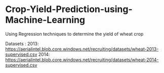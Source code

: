 # Crop-Yield-Prediction-using-Machine-Learning
Using Regression techniques to determine the yield of wheat crop


Datasets :
2013: https://aerialintel.blob.core.windows.net/recruiting/datasets/wheat-2013-supervised.csv
2014: https://aerialintel.blob.core.windows.net/recruiting/datasets/wheat-2014-supervised.csv

